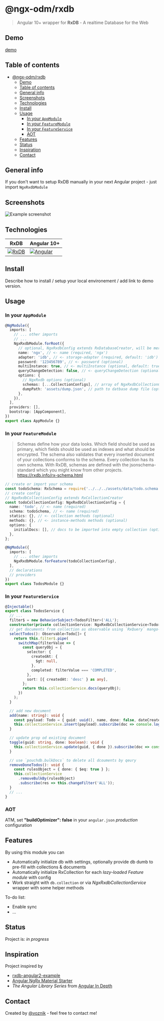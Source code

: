# @ngx-odm/rxdb

> Angular 10+ wrapper for **RxDB** - A realtime Database for the Web

## Demo

[demo](https://voznik.github.io/ngx-odm/)

## Table of contents

- [@ngx-odm/rxdb](#ngx-odmrxdb)
  - [Demo](#demo)
  - [Table of contents](#table-of-contents)
  - [General info](#general-info)
  - [Screenshots](#screenshots)
  - [Technologies](#technologies)
  - [Install](#install)
  - [Usage](#usage)
    - [In your `AppModule`](#in-your-appmodule)
    - [In your `FeatureModule`](#in-your-featuremodule)
    - [In your `FeatureService`](#in-your-featureservice)
    - [AOT](#aot)
  - [Features](#features)
  - [Status](#status)
  - [Inspiration](#inspiration)
  - [Contact](#contact)

## General info

If you don't want to setup RxDB manually in your next Angular project - just import `NgxRxdbModule`

## Screenshots

![Example screenshot](../../apps/demo/src/assets/images/screenshot.png)

## Technologies

| RxDB                                                                                                     | Angular 10+                                                                                   |
| -------------------------------------------------------------------------------------------------------- | --------------------------------------------------------------------------------------------- |
| [![RxDB](https://cdn.rawgit.com/pubkey/rxdb/ba7c9b80/docs/files/logo/logo_text.svg)](https://rxdb.info/) | [![Angular](https://angular.io/assets/images/logos/angular/angular.svg)](https://angular.io/) |

## Install

Describe how to install / setup your local environement / add link to demo version.

## Usage

### In your `AppModule`

```typescript
@NgModule({
  imports: [
    // ... other imports
    // ...
    NgxRxdbModule.forRoot({
      // optional, NgxRxdbConfig extends RxDatabaseCreator, will be merged with default config
      name: 'ngx', // <- name (required, 'ngx')
      adapter: 'idb', // <- storage-adapter (required, default: 'idb')
      password: '123456789', // <- password (optional)
      multiInstance: true, // <- multiInstance (optional, default: true)
      queryChangeDetection: false, // <- queryChangeDetection (optional, default: false)
      options: {
        // NgxRxdb options (optional)
        schemas: [...CollectionConfigs], // array of NgxRxdbCollectionConfig (optional)
        dumpPath: 'assets/dump.json', // path to datbase dump file (optional)
      },
    }),
  ],
  providers: [],
  bootstrap: [AppComponent],
})
export class AppModule {}
```

### In your `FeatureModule`

> Schemas define how your data looks. Which field should be used as primary, which fields should be used as indexes and what should be encrypted. The schema also validates that every inserted document of your collections conforms to the schema. Every collection has its own schema. With RxDB, schemas are defined with the jsonschema-standard which you might know from other projects.
> https://rxdb.info/rx-schema.html

```typescript
// create or import your schema
const todoSchema: RxSchema = require('../../../assets/data/todo.schema.json');
// create config
// NgxRxdbCollectionConfig extends RxCollectionCreator
const todoCollectionConfig: NgxRxdbCollectionConfig = {
  name: 'todo', // <- name (required)
  schema: todoSchema, // <- name (required)
  statics: {}, // <- collection methods (optional)
  methods: {}, // <- instance-methods methods (optional)
  options: {
    initialDocs: [], // docs to be imported into empty collection (optional)
  },
};

@NgModule({
  imports: [
    // ... other imports
    NgxRxdbModule.forFeature(todoCollectionConfig),
  ],
  // declarations
  // providers
})
export class TodosModule {}
```

### In your `FeatureService`

```typescript
@Injectable()
export class TodosService {
  // ...
  filter$ = new BehaviorSubject<TodosFilter>('ALL');
  constructor(private collectionService: NgxRxdbCollectionService<Todo>) {}
  // get documents from collection as observable using `RxQuery` mango-queries
  selectTodos(): Observable<Todo[]> {
    return this.filter$.pipe(
      switchMap(filterValue => {
        const queryObj = {
          selector: {
            createdAt: {
              $gt: null,
            },
            completed: filterValue === 'COMPLETED',
          },
          sort: [{ createdAt: 'desc' } as any],
        };
        return this.collectionService.docs(queryObj);
      })
    );
  }

  // add new document
  add(name: string): void {
    const payload: Todo = { guid: uuid(), name, done: false, dateCreated: Date.now() };
    this.collectionService.insert(payload).subscribe(doc => console.log(doc));
  }

  // update prop od existing document
  toggle(guid: string, done: boolean): void {
    this.collectionService.update(guid, { done }).subscribe(doc => console.log(doc));
  }

  // use `pouchdb.bulkDocs` to delete all dcouments by qeury
  removeDoneTodos(): void {
    const rulesObject = { done: { $eq: true } };
    this.collectionService
      .removeBulkBy(rulesObject)
      .subscribe(res => this.changeFilter('ALL'));
  }
  // ...
}
```

### AOT

ATM, set **"buildOptimizer": false** in your `angular.json` _production_ configuration

## Features

By using this module you can

- Automatically initialize db with settings, optionally provide db dumb to pre-fill with collections & documents
- Automatically initialize RxCollection for each _lazy-loaded Feature module_ with config
- Work straight with `db.collection` or via _NgxRxdbCollectionService_ wrapper with some helper methods

To-do list:

- Enable sync
- ...

## Status

Project is: _in progress_

## Inspiration

Project inspired by

- [rxdb-angular2-example](https://github.com/pubkey/rxdb/blob/master/examples/angular2/README.md#rxdb-angular2-example)
- [Angular NgRx Material Starter](https://tomastrajan.github.io/angular-ngrx-material-starter#/examples/todos)
- _The Angular Library Series_ from [Angular In Depth](https://blog.angularindepth.com/)

## Contact

Created by [@voznik](https://github.com/voznik) - feel free to contact me!
